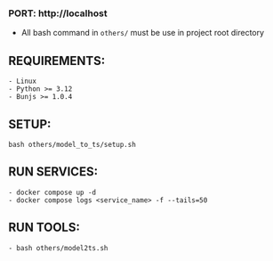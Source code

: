 
### PORT: http://localhost
* All bash command in `others/` must be use in project root directory
## REQUIREMENTS:
    - Linux
    - Python >= 3.12
    - Bunjs >= 1.0.4

## SETUP:
    bash others/model_to_ts/setup.sh

## RUN SERVICES:
    - docker compose up -d
    - docker compose logs <service_name> -f --tails=50

## RUN TOOLS:
    - bash others/model2ts.sh
